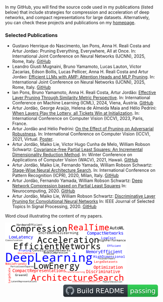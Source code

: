 In my GitHub, you will find the source code used in my publications (listed below) that include strategies for compression and acceleration of deep networks, and compact representations for large datasets. Alternatively, you can check these projects and publications on my [homepage](http://arturjordao.github.io/).

<!--
<img src="Figures/1.png" width="40%"/> <img src="Figures/2.png" width="40%"/>
-->

### Selected Publications
* Gustavo Henrique do Nascimento, Ian Pons, Anna H. Reali Costa and Artur Jordao: Pruning Everything, Everywhere, All at Once. In: International Joint Conference on Neural Networks (IJCNN), 2025, Rome, Italy. [GitHub](https://github.com/NascimentoG/PruningEverything)
* Leandro Giusti Mugnaini, Bruno Yamamoto, Lucas Lauton, Victor Zacarias, Edson Bollis, Lucas Pellicer, Anna H. Reali Costa and Artur Jordao: [Efficient LLMs with AMP: Attention Heads and MLP Pruning](https://arxiv.org/abs/2504.21174). In: International Joint Conference on Neural Networks (IJCNN), 2025, Rome, Italy. [GitHub](https://github.com/c2d-usp/Efficient-LLMs-with-AMP/)
* Ian Pons, Bruno Yamamoto, Anna H. Reali Costa, Artur Jordão: [Effective Layer Pruning Through Similarity Metric Perspective](https://openreview.net/pdf?id=7DPNITf7ui). In: International Conference on Machine Learning (ICML), 2024, Viena, Áustria. [GitHub](https://github.com/IanPons/CKA-Layer-Pruning)
* Artur Jordão, George Araújo, Helena de Almeida Maia and Hélio Pedrini: [When Layers Play the Lottery, all Tickets Win at Initialization](https://openaccess.thecvf.com/content/ICCV2023W/RCV/papers/Jordao_When_Layers_Play_the_Lottery_all_Tickets_Win_at_Initialization_ICCVW_2023_paper.pdf). In: International Conference on Computer Vision (ICCV), 2023, Paris, France.
* Artur Jordão and Hélio Pedrini: [On the Effect of Pruning on Adversarial Robustness](https://openaccess.thecvf.com/content/ICCV2021W/AROW/papers/Jordao_On_the_Effect_of_Pruning_on_Adversarial_Robustness_ICCVW_2021_paper.pdf). In: International Conference on Computer Vision (ICCV), 2021, Virtual. [Poster](https://iccv21-adv-workshop.github.io/posters/2.pdf).
* Artur Jordão, Maiko Lie, Victor Hugo Cunha de Melo, William Robson Schwartz: [Covariance-free Partial Least Squares: An Incremental Dimensionality Reduction Method](https://openaccess.thecvf.com/content/WACV2021/papers/Jordao_Covariance-Free_Partial_Least_Squares_An_Incremental_Dimensionality_Reduction_Method_WACV_2021_paper.pdf).
In: Winter Conference on Applications of Computer Vision (WACV), 2021, Hawaii. [GitHub](https://github.com/arturjordao/IncrementalDimensionalityReduction)
* Artur Jordão, Maiko Lie, Fernando Yamada, William Robson Schwartz: [Stage-Wise Neural Architecture Search](https://arxiv.org/pdf/2004.11178.pdf). 
In: International Conference on Pattern Recognition (ICPR), 2020, Milan, Italy. [GitHub](https://github.com/arturjordao/StageWiseArchitectureSearch)
* Artur Jordão, Fernando Yamada, William Robson Schwartz: [Deep Network Compression based on Partial Least Squares](https://homepages.dcc.ufmg.br/~arturjordao/Files/Papers/Neurocomputing_2019.pdf) 
In: Neurocomputing, 2020. [GitHub](https://github.com/arturjordao/PruningNeuralNetworks)
* Artur Jordão, Maiko Lie, William Robson Schwartz: [Discriminative Layer Pruning for Convolutional Neural Networks](https://homepages.dcc.ufmg.br/~arturjordao/Files/Papers/JSTSP_2019.pdf) 
In: IEEE Journal of Selected Topics In Signal Processing, 2020. [GitHub](https://github.com/arturjordao/DepthWisePruning)

Word cloud illustrating the content of my papers.

<img src="https://github.com/arturjordao/arturjordao/blob/master/Figures/wordCloud2.png">

<img src="https://github.com/arturjordao/arturjordao/blob/master/Figures/badge.svg" alt="Build README" align="right">
